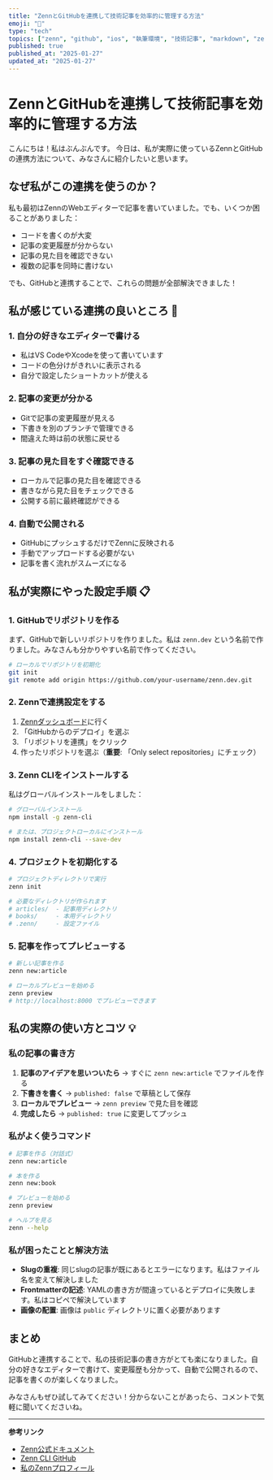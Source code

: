 ```yaml
---
title: "ZennとGitHubを連携して技術記事を効率的に管理する方法"
emoji: "📱"
type: "tech"
topics: ["zenn", "github", "ios", "執筆環境", "技術記事", "markdown", "zennfes2025free"]
published: true
published_at: "2025-01-27"
updated_at: "2025-01-27"
---
```


# ZennとGitHubを連携して技術記事を効率的に管理する方法

こんにちは！私はぶんぶんです。
今日は、私が実際に使っているZennとGitHubの連携方法について、みなさんに紹介したいと思います。

## なぜ私がこの連携を使うのか？

私も最初はZennのWebエディターで記事を書いていました。でも、いくつか困ることがありました：

- コードを書くのが大変
- 記事の変更履歴が分からない
- 記事の見た目を確認できない
- 複数の記事を同時に書けない

でも、GitHubと連携することで、これらの問題が全部解決できました！

## 私が感じている連携の良いところ 🎯

### 1. 自分の好きなエディターで書ける
- 私はVS CodeやXcodeを使って書いています
- コードの色分けがきれいに表示される
- 自分で設定したショートカットが使える

### 2. 記事の変更が分かる
- Gitで記事の変更履歴が見える
- 下書きを別のブランチで管理できる
- 間違えた時は前の状態に戻せる

### 3. 記事の見た目をすぐ確認できる
- ローカルで記事の見た目を確認できる
- 書きながら見た目をチェックできる
- 公開する前に最終確認ができる

### 4. 自動で公開される
- GitHubにプッシュするだけでZennに反映される
- 手動でアップロードする必要がない
- 記事を書く流れがスムーズになる

## 私が実際にやった設定手順 📋

### 1. GitHubでリポジトリを作る

まず、GitHubで新しいリポジトリを作りました。私は `zenn.dev` という名前で作りました。みなさんも分かりやすい名前で作ってください。

```bash
# ローカルでリポジトリを初期化
git init
git remote add origin https://github.com/your-username/zenn.dev.git
```

### 2. Zennで連携設定をする

1. [Zennダッシュボード](https://zenn.dev/dashboard)に行く
2. 「GitHubからのデプロイ」を選ぶ
3. 「リポジトリを連携」をクリック
4. 作ったリポジトリを選ぶ（**重要**: 「Only select repositories」にチェック）

### 3. Zenn CLIをインストールする

私はグローバルインストールをしました：

```bash
# グローバルインストール
npm install -g zenn-cli

# または、プロジェクトローカルにインストール
npm install zenn-cli --save-dev
```

### 4. プロジェクトを初期化する

```bash
# プロジェクトディレクトリで実行
zenn init

# 必要なディレクトリが作られます
# articles/  - 記事用ディレクトリ
# books/     - 本用ディレクトリ
# .zenn/     - 設定ファイル
```

### 5. 記事を作ってプレビューする

```bash
# 新しい記事を作る
zenn new:article

# ローカルプレビューを始める
zenn preview
# http://localhost:8000 でプレビューできます
```

## 私の実際の使い方とコツ 💡

### 私の記事の書き方

1. **記事のアイデアを思いついたら** → すぐに `zenn new:article` でファイルを作る
2. **下書きを書く** → `published: false` で草稿として保存
3. **ローカルでプレビュー** → `zenn preview` で見た目を確認
4. **完成したら** → `published: true` に変更してプッシュ

### 私がよく使うコマンド

```bash
# 記事を作る（対話式）
zenn new:article

# 本を作る
zenn new:book

# プレビューを始める
zenn preview

# ヘルプを見る
zenn --help
```

### 私が困ったことと解決方法

- **Slugの重複**: 同じslugの記事が既にあるとエラーになります。私はファイル名を変えて解決しました
- **Frontmatterの記述**: YAMLの書き方が間違っているとデプロイに失敗します。私はコピペで解決しています
- **画像の配置**: 画像は `public` ディレクトリに置く必要があります

## まとめ

GitHubと連携することで、私の技術記事の書き方がとても楽になりました。自分の好きなエディターで書けて、変更履歴も分かって、自動で公開されるので、記事を書くのが楽しくなりました。

みなさんもぜひ試してみてください！分からないことがあったら、コメントで気軽に聞いてくださいね。

---

**参考リンク**
- [Zenn公式ドキュメント](https://zenn.dev/zenn)
- [Zenn CLI GitHub](https://github.com/zenn-dev/zenn-editor)
- [私のZennプロフィール](https://zenn.dev/webbleen)
